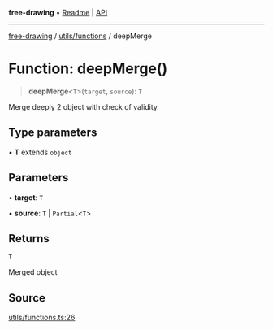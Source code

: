 **free-drawing** • [Readme](../../../README.md) \| [API](../../../modules.md)

***

[free-drawing](../../../README.md) / [utils/functions](../README.md) / deepMerge

# Function: deepMerge()

> **deepMerge**\<`T`\>(`target`, `source`): `T`

Merge deeply 2 object with check of validity

## Type parameters

• **T** extends `object`

## Parameters

• **target**: `T`

• **source**: `T` \| `Partial`\<`T`\>

## Returns

`T`

Merged object

## Source

[utils/functions.ts:26](https://github.com/fabienwnklr/free-drawing/blob/master/src/utils/functions.ts#L26)
